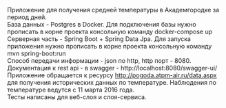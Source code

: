 Приложение для получения средней температуры в Академгородке за период дней. <br />
База данных - Postgres в Docker. Для подключения базы нужно прописать в корне проекта консольную команду docker-compose up <br />
Серверная часть - Spring Boot + Spring Data Jpa. Для запуска приложения нужно прописать в корне проекта консольную команду mvn spring-boot:run <br />
Способ передачи информации - json по http, http порт - 8080. Документация к rest api - в swagger - http://localhost:8080/swagger-ui/ <br />
Приложение обращается к ресурсу http://pogoda.atpm-air.ru/data.aspx для получения исторических данных по температуре. Наблюдения по температуре ведутся с 11 марта 2016 года. <br />
Тесты написаны для веб-слоя и слоя-сервиса.
